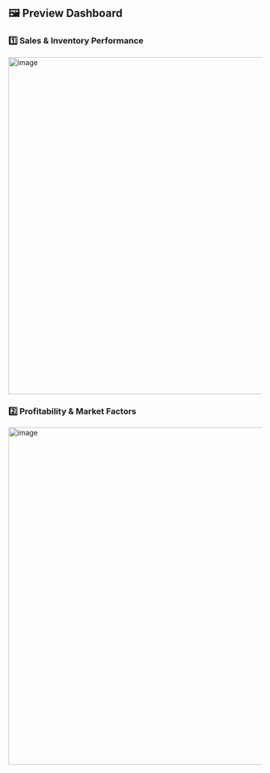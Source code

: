 ## 🖼️ Preview Dashboard

### 1️⃣ Sales & Inventory Performance

<img width="1188" height="671" alt="image" src="https://github.com/user-attachments/assets/083c466c-189b-4dc2-89fb-16c42548ce15" />

### 2️⃣ Profitability & Market Factors

<img width="1190" height="672" alt="image" src="https://github.com/user-attachments/assets/1aef83bd-66d3-4bfa-afc7-36aa4f0fa162" />

